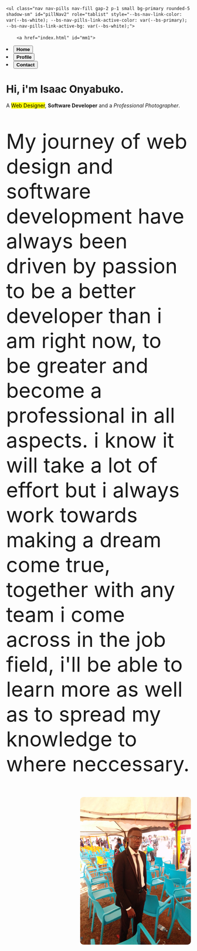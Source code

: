 <!DOCTYPE html>
<html>
<head>
	<title>home</title>
  <link rel="stylesheet" type="text/css" href="profile.css">
	<link href="https://cdn.jsdelivr.net/npm/bootstrap@5.3.0-alpha1/dist/css/bootstrap.min.css" rel="stylesheet" integrity="sha384-GLhlTQ8iRABdZLl6O3oVMWSktQOp6b7In1Zl3/Jr59b6EGGoI1aFkw7cmDA6j6gD" crossorigin="anonymous">
</head>
<body>
	
	<ul class="nav nav-pills nav-fill gap-2 p-1 small bg-primary rounded-5 shadow-sm" id="pillNav2" role="tablist" style="--bs-nav-link-color: var(--bs-white); --bs-nav-pills-link-active-color: var(--bs-primary); --bs-nav-pills-link-active-bg: var(--bs-white);">

		<a href="index.html" id="mm1">
  <li class="nav-item" role="presentation">
    <button class="nav-link active rounded-5" id="home-tab2" data-bs-toggle="tab" type="button" role="tab" aria-selected="true"><b>Home</b></button>
  </li>
  </a>

  <a href="profile.html" id="mm2">
  <li class="nav-item" role="presentation">
    <button class="nav-link rounded-5" id="profile-tab2" data-bs-toggle="tab" type="button" role="tab" aria-selected="false"><b>Profile</b></button>
  </li>
  </a>

  <a href="contact.html" id="mm3">
  <li class="nav-item" role="presentation">
    <button class="nav-link rounded-5" id="contact-tab2" data-bs-toggle="tab" type="button" role="tab" aria-selected="false"><b>Contact</b></button>
  </li>
    </a>
</ul>





<div id="whole">
<div id="sidebar">
<H1>Hi, i'm Isaac Onyabuko.	</H1>
A <mark>Web Designer</mark>, <b>Software Developer</b> and a <i>Professional Photographer</i>.
<br>
<p style="font-size:4em;">
My journey of web design and software development have always been driven by passion to be a better developer than i am right now, to be greater and become a professional in all aspects.
i know it will take a lot of effort but i always work towards making  a dream come true, together with any team i come across in the job field, i'll be able to learn more as well as to spread my knowledge to where neccessary.


</p>
</div>

<div id="right">
<img src="img1.jpg" width="60%" height="59%" style="border-radius: 9px; float: right;">
</div>

</div>



</body>
</html>

